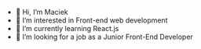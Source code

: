 - 👋 Hi, I’m Maciek
- 👀 I’m interested in Front-end web development
- 🌱 I’m currently learning React.js
- 💞️ I’m looking for a job as a Junior Front-End Developer

<!---
MKarwat93/MKarwat93 is a ✨ special ✨ repository because its `README.md` (this file) appears on your GitHub profile.
You can click the Preview link to take a look at your changes.
--->
